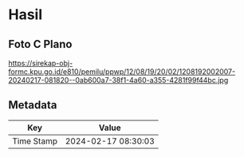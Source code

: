 # Hasil

## Foto C Plano

https://sirekap-obj-formc.kpu.go.id/e810/pemilu/ppwp/12/08/19/20/02/1208192002007-20240217-081820--0ab600a7-38f1-4a60-a355-4281f99f44bc.jpg


## Metadata

| Key        | Value               |
| ---------- | ------------------- |
| Time Stamp | 2024-02-17 08:30:03 |



